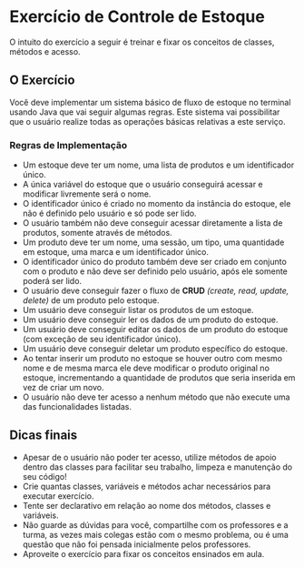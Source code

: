 # Exercício de Controle de Estoque
O intuito do exercício a seguir é treinar e fixar os conceitos de classes, métodos e acesso.

## O Exercício
Você deve implementar um sistema básico de fluxo de estoque no terminal usando Java que vai seguir algumas regras. Este sistema vai possibilitar que o usuário realize todas as operações básicas relativas a este serviço.

### Regras de Implementação

 - Um estoque deve ter um nome, uma lista de produtos e um identificador único.
 - A única variável do estoque que o usuário conseguirá acessar e modificar livremente será o nome.
 - O identificador único é criado no momento da instância do estoque, ele não é definido pelo usuário e só pode ser lido.
 - O usuário também não deve conseguir acessar diretamente a lista de produtos, somente através de métodos.
 - Um produto deve ter um nome, uma sessão, um tipo, uma quantidade em estoque, uma marca e um identificador único.
 - O identificador único do produto também deve ser criado em conjunto com o produto e não deve ser definido pelo usuário, após ele somente poderá ser lido.
 - O usuário deve conseguir fazer o fluxo de **CRUD** *(create, read, update, delete)* de um produto pelo estoque.
 - Um usuário deve conseguir listar os produtos de um estoque.
 - Um usuário deve conseguir ler os dados de um produto do estoque.
 - Um usuário deve conseguir editar os dados de um produto do estoque (com exceção de seu identificador único).
 - Um usuário deve conseguir deletar um produto específico do estoque.
 - Ao tentar inserir um produto no estoque se houver outro com mesmo nome e de mesma marca ele deve modificar o produto original no estoque, incrementando a quantidade de produtos que seria inserida em vez de criar um novo.
 - O usuário não deve ter acesso a nenhum método que não execute uma das funcionalidades listadas.

## Dicas finais

 - Apesar de o usuário não poder ter acesso, utilize métodos de apoio dentro das classes para facilitar seu trabalho, limpeza e manutenção do seu código!
 - Crie quantas classes, variáveis e métodos achar necessários para executar  exercício.
 - Tente ser declarativo em relação ao nome dos métodos, classes e variáveis.
 - Não guarde as dúvidas para você, compartilhe com os professores e a turma, as vezes mais colegas estão com o mesmo problema, ou é uma questão que não foi pensada inicialmente pelos professores.
 - Aproveite o exercício para fixar os conceitos ensinados em aula.